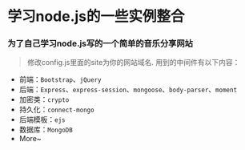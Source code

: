 # 学习node.js的一些实例整合

### 为了自己学习node.js写的一个简单的音乐分享网站
> 修改config.js里面的site为你的网站域名.
> 用到的中间件有以下内容：

- 前端：`Bootstrap`、`jQuery`
- 后端：`Express`、`express-session`、`mongoose`、`body-parser`、`moment`
- 加密类：`crypto`
- 持久化：`connect-mongo`
- 后端模板：`ejs`
- 数据库：`MongoDB`
- More~
